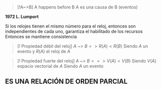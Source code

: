 >[!A~>B]
>A happens before B
>A es una causa de B (eventos)

**1972 L. Lumport** 

Si los relojes tienen el mismo número para el reloj, entonces son independientes de cada uno, garantiza el habilitado de los recursos
Entonces se mantiene consistencia

>[! Propiedad débil del reloj]
>$A$ ~> $B => R(A) < R(B)$
>Siendo $A$ un evento y $R(A)$ el reloj de $A$


>[! Propiedad fuerte del reloj]
>$A$ ~> $B <=> V(A) < V(B)$ 
>Siendo $V(A)$ espacio vectorial de $A$
>Siendo $A$ un evento

## ES UNA RELACIÓN DE ORDEN PARCIAL
